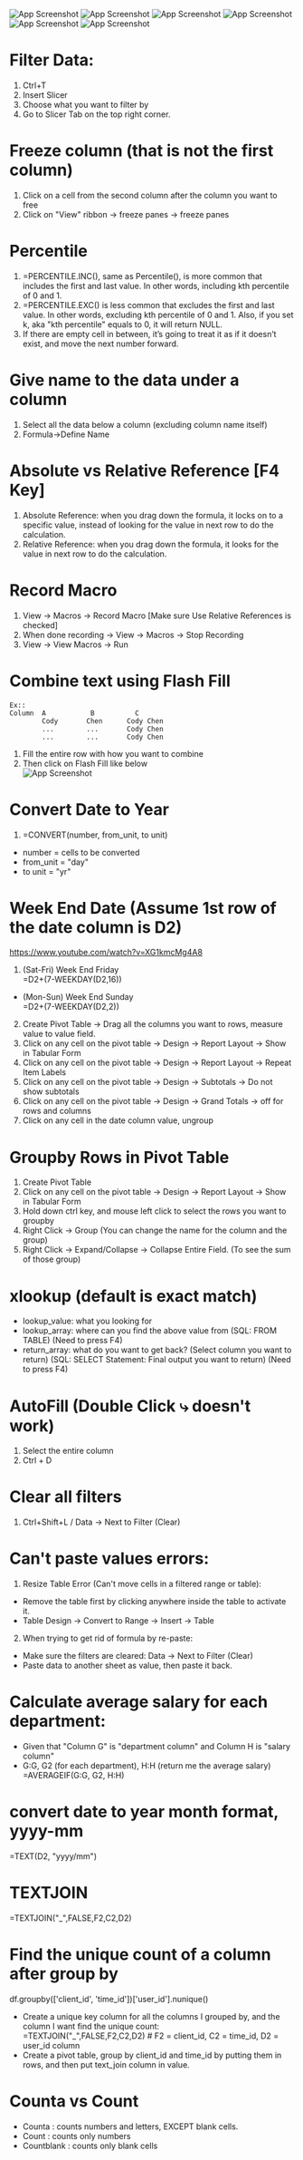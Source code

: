 ![App Screenshot](https://github.com/HaomingChen1998/Portfolio-Project/blob/main/Learning%20Note/Photo/Excel%201.png)
![App Screenshot](https://github.com/HaomingChen1998/Portfolio-Project/blob/main/Learning%20Note/Photo/Excel%202.png)
![App Screenshot](https://github.com/HaomingChen1998/Portfolio-Project/blob/main/Learning%20Note/Photo/Excel%203.png)
![App Screenshot](https://github.com/HaomingChen1998/Portfolio-Project/blob/main/Learning%20Note/Photo/Excel%204.png)
![App Screenshot](https://github.com/HaomingChen1998/Portfolio-Project/blob/main/Learning%20Note/Photo/Excel%205.png)
![App Screenshot](https://github.com/HaomingChen1998/Portfolio-Project/blob/main/Learning%20Note/Photo/Excel%206.png)

# Filter Data:
1. Ctrl+T
2. Insert Slicer
3. Choose what you want to filter by
4. Go to Slicer Tab on the top right corner.

# Freeze column (that is not the first column)
1. Click on a cell from the second column after the column you want to free
2. Click on "View" ribbon -> freeze panes -> freeze panes

# Percentile
1. =PERCENTILE.INC(), same as Percentile(), is more common that includes the first and last value. In other words, including kth percentile of 0 and 1.
2. =PERCENTILE.EXC() is less common that excludes the first and last value. In other words, excluding kth percentile of 0 and 1. Also, if you set k, aka "kth percentile" equals to 0, it will return NULL.
3. If there are empty cell in between, it’s going to treat it as if it doesn’t exist, and move the next number forward.

# Give name to the data under a column
1. Select all the data below a column (excluding column name itself)
2. Formula->Define Name

# Absolute vs Relative Reference [F4 Key]
1. Absolute Reference: when you drag down the formula, it locks on to a specific value, instead of looking for the value in next row to do the calculation.
2. Relative Reference: when you drag down the formula, it looks for the value in next row to do the calculation.

# Record Macro
1. View -> Macros -> Record Macro [Make sure Use Relative References is checked]
2. When done recording -> View -> Macros -> Stop Recording
3. View -> View Macros -> Run

# Combine text using Flash Fill  
```
Ex:: 
Column  A           B          C
        Cody       Chen      Cody Chen
        ...        ...       Cody Chen
        ...        ...       Cody Chen
```
1. Fill the entire row with how you want to combine
2. Then click on Flash Fill like below  
![App Screenshot](https://github.com/HaomingChen1998/Portfolio-Project/blob/main/Learning%20Note/Photo/Excel%20Flash%20Fill.png)

# Convert Date to Year
1. =CONVERT(number, from_unit, to unit)
- number = cells to be converted
- from_unit = "day"
- to unit = "yr"
  
# Week End Date (Assume 1st row of the date column is D2) 
https://www.youtube.com/watch?v=XG1kmcMg4A8  
1. (Sat-Fri) Week End Friday  
   =D2+(7-WEEKDAY(D2,16))
- (Mon-Sun) Week End Sunday   
   =D2+(7-WEEKDAY(D2,2))
2. Create Pivot Table -> Drag all the columns you want to rows, measure value to value field.
3. Click on any cell on the pivot table -> Design -> Report Layout -> Show in Tabular Form
4. Click on any cell on the pivot table -> Design -> Report Layout -> Repeat Item Labels
5. Click on any cell on the pivot table -> Design -> Subtotals -> Do not show subtotals
6. Click on any cell on the pivot table -> Design -> Grand Totals -> off for rows and columns
7. Click on any cell in the date column value, ungroup

# Groupby Rows in Pivot Table
1. Create Pivot Table
2. Click on any cell on the pivot table -> Design -> Report Layout -> Show in Tabular Form
3. Hold down ctrl key, and mouse left click to select the rows you want to groupby
4. Right Click -> Group (You can change the name for the column and the group)
5. Right Click -> Expand/Collapse -> Collapse Entire Field. (To see the sum of those group)

# xlookup (default is exact match)
- lookup_value: what you looking for 
- lookup_array: where can you find the above value from (SQL: FROM TABLE) (Need to press F4)
- return_array: what do you want to get back? (Select column you want to return) (SQL: SELECT Statement: Final output you want to return) (Need to press F4)

# AutoFill (Double Click ⤷ doesn't work)
1. Select the entire column
2. Ctrl + D

# Clear all filters
1. Ctrl+Shift+L / Data -> Next to Filter (Clear)

# Can't paste values errors:
1. Resize Table Error (Can't move cells in a filtered range or table):
- Remove the table first by clicking anywhere inside the table to activate it.
- Table Design -> Convert to Range -> Insert -> Table
2. When trying to get rid of formula by re-paste:
- Make sure the filters are cleared: Data -> Next to Filter (Clear)
- Paste data to another sheet as value, then paste it back.

# Calculate average salary for each department:
- Given that  "Column G" is "department column" and Column H is "salary column" 
- G:G, G2 (for each department), H:H (return me the average salary)  
=AVERAGEIF(G:G, G2, H:H)

# convert date to year month format, yyyy-mm
=TEXT(D2, "yyyy/mm")

# TEXTJOIN
=TEXTJOIN("_",FALSE,F2,C2,D2)

# Find the unique count of a column after group by  
df.groupby(['client_id', 'time_id'])['user_id'].nunique()
- Create a unique key column for all the columns I grouped by, and the column I want find the unique count:  
=TEXTJOIN("_",FALSE,F2,C2,D2)     # F2 = client_id, C2 = time_id, D2 = user_id column
- Create a pivot table, group by client_id and time_id by putting them in rows, and then put text_join column in value.

# Counta vs Count
- Counta : counts numbers and letters, EXCEPT blank cells.
- Count : counts only numbers
- Countblank : counts only blank cells

